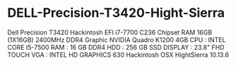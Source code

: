 # DELL-Precision-T3420-Hight-Sierra
Dell Precision T3420 Hackintosh EFI i7-7700 C236 Chipset RAM 16GB (1X16GB) 2400MHz DDR4 Graphic NVIDIA Quadro K1200 4GB CPU : INTEL CORE I5-7500 RAM : 16 GB DDR4 HDD : 256 GB SSD DISPLAY : 23.8" FHD TOUCH VGA : INTEL HD GRAPHICS 630  Hackintosh OSX HightSierra 10.13.6
